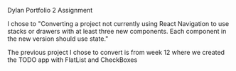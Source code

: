 Dylan Portfolio 2 Assignment

I chose to "Converting a project not currently using React Navigation to use stacks or drawers with at least three new components. Each component in the new version should use state."

The previous project I chose to convert is from week 12 where we created the TODO app with FlatList and CheckBoxes
